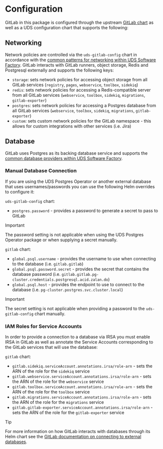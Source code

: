 # Configuration

GitLab in this package is configured through the upstream [GitLab chart](https://docs.gitlab.com/charts/) as well as a UDS configuration chart that supports the following:

## Networking

Network policies are controlled via the `uds-gitlab-config` chart in accordance with the [common patterns for networking within UDS Software Factory](https://github.com/defenseunicorns/uds-software-factory/blob/main/docs/networking.md).  GitLab interacts with GitLab runners, object storage, Redis and Postgresql externally and supports the following keys:

- `storage`: sets network policies for accessing object storage from all GitLab services (`registry`, `pages`, `webservice`, `toolbox`, `sidekiq`)
- `redis`:  sets network policies for accessing a Redis-compatible server from all GitLab services (`webservice`, `toolbox`, `sidekiq`, `migrations`, `gitlab-exporter`)
- `postgres`: sets network policies for accessing a Postgres database from all GitLab services (`webservice`, `toolbox`, `sidekiq`, `migrations`, `gitlab-exporter`)
- `custom`: sets custom network policies for the GitLab namespace - this allows for custom integrations with other services (i.e. Jira)

## Database

GitLab uses Postgres as its backing database service and supports the [common database providers within UDS Software Factory](https://github.com/defenseunicorns/uds-software-factory/blob/main/docs/database.md).  

### Manual Database Connection

If you are using the UDS Postgres Operator or another external database that uses usernames/passwords you can use the following Helm overrides to configure it:

`uds-gitlab-config` chart:
- `postgres.password` - provides a password to generate a secret to pass to GitLab

> [!IMPORTANT]
> The password setting is not applicable when using the UDS Postgres Operator package or when supplying a secret manually.

`gitlab` chart:
- `global.psql.username` - provides the username to use when connecting to the database (i.e. `gitlab.gitlab`)
- `global.psql.password.secret` - provides the secret that contains the database password (i.e. `gitlab.gitlab.pg-cluster.credentials.postgresql.acid.zalan.do`)
- `global.psql.host` - provides the endpoint to use to connect to the database (i.e. `pg-cluster.postgres.svc.cluster.local`)

> [!IMPORTANT]
> The secret setting is not applicable when providing a password to the `uds-gitlab-config` chart manually.

### IAM Roles for Service Accounts

In order to provide a connection to a database via IRSA you must enable IRSA in GitLab as well as annotate the Service Accounts corresponding to the GitLab services that will use the database:

`gitlab` chart:
- `gitlab.sidekiq.serviceAccount.annotations.irsa/role-arn` - sets the ARN of the role for the `sidekiq` service
- `gitlab.webservice.serviceAccount.annotations.irsa/role-arn` - sets the ARN of the role for the `webservice` service
- `gitlab.toolbox.serviceAccount.annotations.irsa/role-arn` - sets the ARN of the role for the `toolbox` service
- `gitlab.migrations.serviceAccount.annotations.irsa/role-arn` - sets the ARN of the role for the `migrations` service
- `gitlab.gitlab-exporter.serviceAccount.annotations.irsa/role-arn` - sets the ARN of the role for the `gitlab-exporter` service

> [!TIP]
> For more information on how GitLab interacts with databases through its Helm chart see the [GitLab documentation on connecting to external databases](https://gitlab.com/gitlab-org/charts/gitlab/-/tree/master/doc/advanced/external-db).
